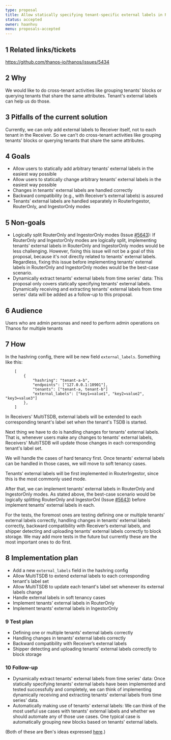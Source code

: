 ```yaml
---
type: proposal
title: Allow statically specifying tenant-specific external labels in Receivers
status: accepted
owner: haanhvu
menu: proposals-accepted
---
```


## 1 Related links/tickets

https://github.com/thanos-io/thanos/issues/5434

## 2 Why

We would like to do cross-tenant activities like grouping tenants' blocks or querying tenants that share the same attributes. Tenant's external labels can help us do those.

## 3 Pitfalls of the current solution

Currently, we can only add external labels to Receiver itself, not to each tenant in the Receiver. So we can't do cross-tenant activities like grouping tenants' blocks or querying tenants that share the same attributes.

## 4 Goals

* Allow users to statically add arbitrary tenants’ external labels in the easiest way possible
* Allow users to statically change arbitrary tenants’ external labels in the easiest way possible
* Changes in tenants’ external labels are handled correctly
* Backward compatibility (e.g., with Receiver’s external labels) is assured
* Tenants’ external labels are handled separately in RouterIngestor, RouterOnly, and IngestorOnly modes

## 5 Non-goals

* Logically split RouterOnly and IngestorOnly modes (Issue [#5643](https://github.com/thanos-io/thanos/issues/5643)): If RouterOnly and IngestorOnly modes are logically split, implementing tenants’ external labels in RouterOnly and IngestorOnly modes would be less challenging. However, fixing this issue will not be a goal of this proposal, because it's not directly related to tenants' external labels. Regardless, fixing this issue before implementing tenants’ external labels in RouterOnly and IngestorOnly modes would be the best-case scenario.
* Dynamically extract tenants' external labels from time series' data: This proposal only covers statically specifying tenants' external labels. Dynamically receiving and extracting tenants' external labels from time series' data will be added as a follow-up to this proposal.

## 6 Audience

Users who are admin personas and need to perform admin operations on Thanos for multiple tenants

## 7 How

In the hashring config, there will be new field `external_labels`. Something like this:
```
    [
        {
            "hashring": "tenant-a-b",
            "endpoints": ["127.0.0.1:10901"],
            "tenants": ["tenant-a, tenant-b"]
            "external_labels": ["key1=value1", "key2=value2", "key3=value3"]
        },
    ]
```

In Receivers' MultiTSDB, external labels will be extended to each corresponding tenant's label set when the tenant's TSDB is started.

Next thing we have to do is handling changes for tenants' external labels. That is, whenever users make any changes to tenants' external labels, Receivers' MultiTSDB will update those changes in each corresponding tenant's label set.

We will handle the cases of hard tenancy first. Once tenants' external labels can be handled in those cases, we will move to soft tenancy cases.

Tenants’ external labels will be first implemented in RouterIngestor, since this is the most commonly used mode.

After that, we can implement tenants’ external labels in RouterOnly and IngestorOnly modes. As stated above, the best-case scenario would be logically splitting RouterOnly and IngestorOnl (Issue [#5643](https://github.com/thanos-io/thanos/issues/5643)) before implement tenants’ external labels in each.

For the tests, the foremost ones are testing defining one or multiple tenants’ external labels correctly, handling changes in tenants’ external labels correctly, backward compatibility with Receiver’s external labels,  and shipper detecting and uploading tenants’ external labels correctly to block storage. We may add more tests in the future but currently these are the most important ones to do first.

## 8 Implementation plan

* Add a new `external_labels` field in the hashring config
* Allow MultiTSDB to extend external labels to each corresponding tenant's label set
* Allow MultiTSDB to update each tenant's label set whenever its external labels change
* Handle external labels in soft tenancy cases
* Implement tenants’ external labels in RouterOnly
* Implement tenants’ external labels in IngestorOnly

### 9 Test plan

* Defining one or multiple tenants’ external labels correctly
* Handling changes in tenants’ external labels correctly
* Backward compatibility with Receiver’s external labels
* Shipper detecting and uploading tenants’ external labels correctly to block storage

### 10 Follow-up

* Dynamically extract tenants' external labels from time series' data: Once statically specifying tenants' external labels have been implemented and tested successfully and completely, we can think of implementing dynamically receiving and extracting tenants' external labels from time series' data.
* Automatically making use of tenants' external labels: We can think of the most useful use cases with tenants' external labels and whether we should automate any of those use cases. One typical case is automatically grouping new blocks based on tenants' external labels.

(Both of these are Ben's ideas expressed [here](https://github.com/thanos-io/thanos/pull/5720#pullrequestreview-1167923565).)